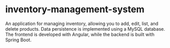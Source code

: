 # inventory-management-system
An application for managing inventory, allowing you to add, edit, list, and delete products. Data persistence is implemented using a MySQL database. The frontend is developed with Angular, while the backend is built with Spring Boot.
